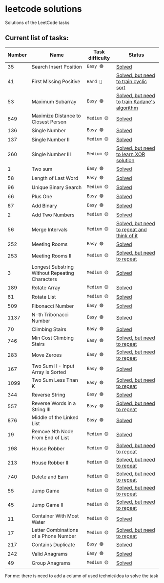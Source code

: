 # leetcode solutions
Solutions of the LeetCode tasks

## Current list of tasks:


| Number        | Name          | Task difficulty    | Status        |
| ------------- | ------------- | ------------- | ------------- |
| 35            | Search Insert Position | ```Easy 🟢``` |[Solved](solutions/Task_35.ipynb)|
| 41            | First Missing Positive | ```Hard 🔴``` |[Solved, but need to train cyclic sort](solutions/Task_41.ipynb)|
| 53            | Maximum Subarray | ```Easy 🟢``` |[Solved, but need to train Kadane's algorithm](solutions/Task_53.ipynb)|
| 849           | Maximize Distance to Closest Person | ```Medium 🟡``` |[Solved](solutions/Task_849.ipynb)|
| 136           | Single Number | ```Easy 🟢``` |[Solved](solutions/Task_136.ipynb)|
| 137           | Single Number II | ```Medium 🟡``` |[Solved](solutions/Task_137.ipynb)|
| 260           | Single Number III | ```Medium 🟡``` |[Solved, but need to learn XOR solution](solutions/Task_260.ipynb)|
| 1             | Two sum | ```Easy 🟢``` |[Solved](solutions/Task_1.ipynb)|
| 58            | Length of Last Word | ```Easy 🟢``` |[Solved](solutions/Task_58.ipynb)|
| 96            | Unique Binary Search | ```Medium 🟡``` |[Solved](solutions/Task_96.ipynb)|
| 66            | Plus One | ```Easy 🟢``` |[Solved](solutions/Task_66.ipynb)|
| 67            | Add Binary | ```Easy 🟢``` |[Solved](solutions/Task_67.ipynb)|
| 2             | Add Two Numbers | ```Medium 🟡``` |[Solved](solutions/Task_2.ipynb)|
| 56            | Merge Intervals | ```Medium 🟡``` |[Solved, but need to repeat and think of it](solutions/Task_56.ipynb)|
| 252           | Meeting Rooms | ```Easy 🟢``` |[Solved](solutions/Task_252.ipynb)|
| 253           | Meeting Rooms II | ```Medium 🟡``` | [Solved, but need to repeat](solutions/Task_253.ipynb)|
| 3             | Longest Substring Without Repeating Characters | ```Medium 🟡``` |[Solved](solutions/Task_3.ipynb)|
| 189           | Rotate Array | ```Medium 🟡``` |[Solved](solutions/Task_189.ipynb)|
| 61            | Rotate List  | ```Medium 🟡``` |[Solved](solutions/Task_61.ipynb)|
| 509           | Fibonacci Number | ```Easy 🟢``` |[Solved](solutions/Task_509.ipynb)|
| 1137          | N-th Tribonacci Number | ```Easy 🟢``` |[Solved](solutions/Task_1137.ipynb)|
| 70            | Climbing Stairs | ```Easy 🟢``` |[Solved](solutions/Task_70.ipynb)|
| 746           | Min Cost Climbing Stairs | ```Easy 🟢``` |[Solved, but need to repeat](solutions/Task_746.ipynb)|
| 283           | Move Zeroes | ```Easy 🟢``` |[Solved, but need to repeat](solutions/Task_283.ipynb)|
| 167           | Two Sum II - Input Array Is Sorted | ```Easy 🟢``` |[Solved](solutions/Task_167.ipynb)|
| 1099          | Two Sum Less Than K | ```Easy 🟢``` |[Solved, but need to repeat](solutions/Task_1099.ipynb)|
| 344           | Reverse String | ```Easy 🟢``` |[Solved](solutions/Task_344.ipynb)|
| 557           | Reverse Words in a String III | ```Easy 🟢``` |[Solved, but need to repeat](solutions/Task_557.ipynb)|
| 876           | Middle of the Linked List | ```Easy 🟢``` |[Solved](solutions/Task_876.ipynb)|
| 19            | Remove Nth Node From End of List | ```Medium 🟡``` |[Solved](solutions/Task_19.ipynb)|
| 198           | House Robber | ```Medium 🟡``` |[Solved, but need to repeat](solutions/Task_198.ipynb)|
| 213           | House Robber II | ```Medium 🟡``` |[Solved, but need to repeat](solutions/Task_213.ipynb)|
| 740           | Delete and Earn | ```Medium 🟡``` |[Solved, but need to repeat](solutions/Task_740.ipynb)|
| 55            | Jump Game | ```Medium 🟡``` |[Solved, but need to repeat](solutions/Task_55.ipynb)|
| 45            | Jump Game II | ```Medium 🟡``` |[Solved, but need to repeat](solutions/Task_45.ipynb)|
| 11            | Container With Most Water | ```Medium 🟡``` |[Solved](solutions/Task_11.ipynb)|
| 17            | Letter Combinations of a Phone Number | ```Medium 🟡``` |[Solved, but need to repeat](solutions/Task_17.ipynb)|
| 217           | Contains Duplicate | ```Easy 🟢``` |[Solved](solutions/Task_217.ipynb)|
| 242           | Valid Anagrams | ```Easy 🟢``` |[Solved](solutions/Task_242.ipynb)|
| 49            | Group Anagrams | ```Medium 🟡``` |[Solved](solutions/Task_49.ipynb)|

For me: there is need to add a column of used technic/idea to solve the task




